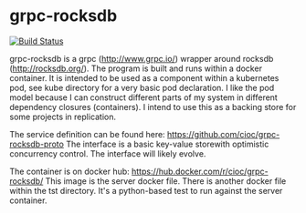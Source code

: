 grpc-rocksdb
============

[![Build Status](https://travis-ci.org/cioc/grpc-rocksdb.svg?branch=master)](https://travis-ci.org/cioc/grpc-rocksdb)

grpc-rocksdb is a grpc (http://www.grpc.io/) wrapper around rocksdb (http://rocksdb.org/).  The program is built and runs within a docker container.   It is intended to be used as a component within a kubernetes pod, see kube directory for a very basic pod declaration.  I like the pod model because I can construct different parts of my system in different dependency closures (containers).  I intend to use this as a backing store for some projects in replication.   

The service definition can be found here: https://github.com/cioc/grpc-rocksdb-proto  The interface is a basic key-value storewith optimistic concurrency control.   The interface will likely evolve.  

The container is on docker hub: https://hub.docker.com/r/cioc/grpc-rocksdb/  This image is the server docker file.  There is another docker file within the tst directory.  It's a python-based test to run against the server container.

 




